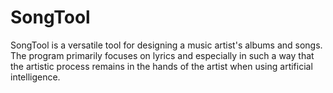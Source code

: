 # SongTool
SongTool is a versatile tool for designing a music artist's albums and songs. The program primarily focuses on lyrics and especially in such a way that the artistic process remains in the hands of the artist when using artificial intelligence.

